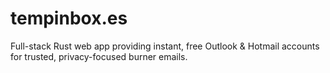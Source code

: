 # tempinbox.es
 Full-stack Rust web app providing instant, free Outlook & Hotmail accounts for trusted, privacy-focused burner emails.
